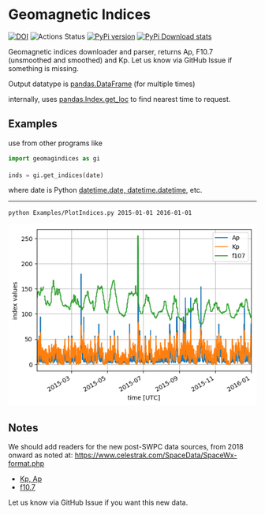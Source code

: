 # Geomagnetic Indices

[![DOI](https://zenodo.org/badge/173524807.svg)](https://zenodo.org/badge/latestdoi/173524807)
![Actions Status](https://github.com/space-physics/geomagindices/workflows/ci/badge.svg)
[![PyPi version](https://img.shields.io/pypi/pyversions/geomagindices.svg)](https://pypi.python.org/pypi/geomagindices)
[![PyPi Download stats](http://pepy.tech/badge/geomagindices)](http://pepy.tech/project/geomagindices)

Geomagnetic indices downloader and parser, returns Ap, F10.7 (unsmoothed and smoothed) and Kp.
Let us know via GitHub Issue if something is missing.

Output datatype is
[pandas.DataFrame](http://pandas.pydata.org/pandas-docs/stable/reference/frame.html)
(for multiple times)

internally, uses
[pandas.Index.get_loc](https://pandas.pydata.org/pandas-docs/stable/reference/api/pandas.Index.get_loc.html)
to find nearest time to request.

## Examples

use from other programs like

```python
import geomagindices as gi

inds = gi.get_indices(date)
```

where date is Python
[datetime.date, datetime.datetime](https://docs.python.org/3/library/datetime.html), etc.

---

```sh
python Examples/PlotIndices.py 2015-01-01 2016-01-01
```

![2015 Ap F10.7](./tests/2015.png)


## Notes

We should add readers for the new post-SWPC data sources, from 2018 onward as noted at:
https://www.celestrak.com/SpaceData/SpaceWx-format.php

* [Kp, Ap](ftp://ftp.gfz-potsdam.de/pub/home/obs/kp-ap/wdc/)
* [f10.7](ftp://ftp.geolab.nrcan.gc.ca/data/solar_flux/daily_flux_values/fluxtable.txt)

Let us know via GitHub Issue if you want this new data.
